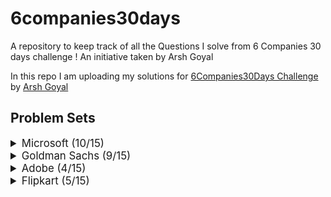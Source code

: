 # 6companies30days
 A repository to keep track of all the Questions I solve from 6 Companies 30 days challenge !
 An initiative taken by Arsh Goyal
 

In this repo I am uploading my solutions for [6Companies30Days Challenge](https://www.youtube.com/watch?v=QUnaBYKQkZU&t=7s) by [Arsh Goyal](https://www.linkedin.com/in/arshgoyal/)

## Problem Sets

<details>
<summary style="font-size: 1.2em">Microsoft (10/15)</summary>

Sr  | Problems                                                                                    | TryIt                                                                                                                                     | Status
----|---------------------------------------------------------------------------------------------------------------------------|-------------------------------------------------------------------------------------------------------------------------------------------|---------
1   | [You are given an array of strings tokens that represents an arithmetic expression in a Reverse Polish Notation.](Microsoft/EvaluateReversePolishNotation.java)                                                     | [Problem Link](https://leetcode.com/problems/evaluate-reverse-polish-notation/)                                                     | ✅
2   | [Combination Sum with a twist.](Microsoft/CombinationSum3.java)                                                   | [Problem Link](https://leetcode.com/problems/combination-sum-iii/)                                        											   																															| ✅
3   | [Bulls and Cows](Microsoft/Bulls%20and%20Cows.java)   | [Problem Link](https://leetcode.com/problems/bulls-and-cows/)    | ✅
4   | [You are given an integer array nums of length n. Return maximum length of Rotation Function](Microsoft/Rotate%20Function.java)                                                             | [Problem Link](https://leetcode.com/problems/rotate-function/)                                   | ✅
5   | [Largest Divisible Subset.](Microsoft/Largest%20Divisible%20Subset.java)                                                     | [Problem Link](https://leetcode.com/problems/largest-divisible-subset/)                              | ✅
6   | [How to find a perfect Rectangle.]()                                                     | [Problem Link](https://leetcode.com/problems/perfect-rectangle/)                              | ❌
7   | [Scheduling a Course.](Microsoft/Course%20Schedule.java)                                                     | [Problem Link](https://leetcode.com/problems/course-schedule/)                              | ✅
8   | [Most Profitable Path in a Tree]()                                                     | [Problem Link](https://leetcode.com/problems/most-profitable-path-in-a-tree/)                              | ❌
9   | [Number of Pairs satisfying Inequality.]()                                                     | [Problem Link](https://leetcode.com/problems/number-of-pairs-satisfying-inequality/)                              | ❌
10   | [Shortest Unsorted Continuous Subarray](Microsoft/Shortest%20Unsorted%20Continuous%20Subarray.java)                                                     | [Problem Link](https://leetcode.com/problems/shortest-unsorted-continuous-subarray/)                              |  ✅
11   | [Number of Ways to Arrive at Destination]()                                                     | [Problem Link](https://leetcode.com/problems/number-of-ways-to-arrive-at-destination/)                              | ❌
12   | [Longest Happy Prefix](Microsoft/Longest%20Happy%20Prefix.java)                                                     | [Problem Link](https://leetcode.com/problems/longest-happy-prefix/)                              | ✅
13   | [Seat Arrangement in a SpiceJet Problem - Online OA February ‘22](Microsoft/Airplane%20Seat%20Assignment%20Probability.java)                                                     | [Problem Link](https://leetcode.com/problems/airplane-seat-assignment-probability/)                              | ✅
14  | [Minimum Deletions to Make Array Divisible]()                                                     | [Problem Link](https://leetcode.com/problems/minimum-deletions-to-make-array-divisible/)                              | ❌
15  | [Substrings Containing All Three Characters](Microsoft/Number%20of%20Substrings%20Containing%20All%20Three%20Characters%20.java)                                                     | [Problem Link](https://leetcode.com/problems/number-of-substrings-containing-all-three-characters/)                              | ✅
 
</details>


<details>
<summary style="font-size: 1.2em">Goldman Sachs (9/15)</summary>

Sr  | Problems                                                                                    | TryIt                                                                                                                                     | Status
----|---------------------------------------------------------------------------------------------------------------------------|-------------------------------------------------------------------------------------------------------------------------------------------|---------
1   | [Max Points on a Line](/Goldman%20Sachs/Max%20Points%20on%20a%20Line.java)                                                     | [Problem Link](https://leetcode.com/problems/max-points-on-a-line/)                                                     | ✅
2   | [Valid Square](/Goldman%20Sachs/Valid%20Square.java)                                                   | [Problem Link](https://leetcode.com/problems/valid-square/)                                        											   																															| ✅
3   | [Factorial with Trailing Zeroes](/Goldman%20Sachs/Factorial%20Trailing%20Zeroes.java)   | [Problem Link](https://leetcode.com/problems/factorial-trailing-zeroes/)    | ✅
4   | [Number of Boomerangs](/Goldman%20Sachs/Number%20of%20Boomerangs.java)                                                             | [Problem Link](https://leetcode.com/problems/number-of-boomerangs/)                                   | ✅
5   | [Split Array into Sequences](/Goldman%20Sachs/Split%20Array%20into%20Consecutive%20Subsequences.java)                                                     | [Problem Link](https://leetcode.com/problems/split-array-into-consecutive-subsequences/)                              | ✅
6   | [Minimum Consecutive Cards to pick up](/Goldman%20Sachs/Minimum%20Consecutive%20Cards%20to%20Pick%20Up.java)                                                     | [Problem Link](https://leetcode.com/problems/minimum-consecutive-cards-to-pick-up/)                              | ✅ 
7   | [Count Good Triplets in Array]()                                                     | [Problem Link](https://leetcode.com/problems/count-good-triplets-in-an-array/)                              | ❌
8   | [Maximum Points in Archery Competition]()                                                     | [Problem Link](https://leetcode.com/problems/maximum-points-in-an-archery-competition/)                              | ❌
9   | [Initial Public Offering]()                                                     | [Problem Link](https://leetcode.com/problems/ipo/)                              | ❌
10   | [People and Secret]()                                                     | [Problem Link](https://leetcode.com/problems/number-of-people-aware-of-a-secret/)                              | ❌
11   | [Invalid Transactions in an EMI](/Goldman%20Sachs/Invalid%20Transactions.java)                                                     | [Problem Link](https://leetcode.com/problems/invalid-transactions/)                              | ✅
12   | [All elements of a binary Search Tree](/Goldman%20Sachs/All%20Elements%20in%20Two%20Binary%20Search%20Trees.java)                                                     | [Problem Link](https://leetcode.com/problems/all-elements-in-two-binary-search-trees/)                              | ✅ 
13   | [Rhombus Sums in a GRID]()                                                     | [Problem Link](https://leetcode.com/problems/get-biggest-three-rhombus-sums-in-a-grid/)                              | ❌
14  | [Nice Pairs in Array](/Goldman%20Sachs/Count%20Nice%20Pairs%20in%20an%20Array.java)                                                     | [Problem Link](https://leetcode.com/problems/count-nice-pairs-in-an-array/)                              | ✅ 
15  | [Good People based on Statements]()                                                     | [Problem Link](https://leetcode.com/problems/maximum-good-people-based-on-statements/)                              | ❌
 
</details>


<details>
<summary style="font-size: 1.2em">Adobe (4/15)</summary>

Sr  | Problems                                                                                    | TryIt                                                                                                                                     | Status
----|---------------------------------------------------------------------------------------------------------------------------|-------------------------------------------------------------------------------------------------------------------------------------------|---------
1   | [Fraction to a recurring Decimal](adobe/Fraction%20to%20Recurring%20Decimal.java)                                                     | ❌[Problem Link](https://leetcode.com/problems/fraction-to-recurring-decimal/)                                                     | ✅
2   | [Increasing Triplet Sequence](adobe/Increasing%20Triplet%20Subsequence.java)                                                   | [Problem Link](https://leetcode.com/problems/increasing-triplet-subsequence/)                                        											   																															| ✅
3   | [Kth smallest in Lexographical Order](adobe/K-th%20Smallest%20in%20Lexicographical%20Order.java)   | [Problem Link](https://leetcode.com/problems/k-th-smallest-in-lexicographical-order/)    | ✅
4   | [Magical String]()                                                             | [Problem Link](https://leetcode.com/problems/magical-string/)                                   | ❌
5   | [Non Negative Integers without consecutive ones]()                                                     | [Problem Link](https://leetcode.com/problems/non-negative-integers-without-consecutive-ones/)                              | 
6   | [Knight in a Chessboard]()                                                     | [Problem Link](https://leetcode.com/problems/knight-probability-in-chessboard/)                              |  ❌
7   | [Matching Subsequences]()                                                     | [Problem Link](https://leetcode.com/problems/number-of-matching-subsequences/)                              | ❌
8   | [Genetic Mutation]()                                                     | [Problem Link](https://leetcode.com/problems/minimum-genetic-mutation/)                              | ❌
9   | [Count  nodes equal to average of Subtreeg]()                                                     | [Problem Link](https://leetcode.com/problems/count-nodes-equal-to-average-of-subtree/)                              | ❌
10   | [Max matrix Sum]()                                                     | [Problem Link](https://leetcode.com/problems/maximum-matrix-sum/)                              | ❌
11   | [Stock Price Fluctuation]()                                                     | [Problem Link](https://leetcode.com/problems/stock-price-fluctuation/)                              | ❌
12   | [Shortest Unsorted Continuous Subarray](/Microsoft/Shortest%20Unsorted%20Continuous%20Subarray.java)                                                     | [Problem Link](https://leetcode.com/problems/shortest-unsorted-continuous-subarray/)                              | ✅
13   | [Game of Dungeon]()                                                     | [Problem Link](https://leetcode.com/problems/dungeon-game/)                              | ❌
14  | [People aware of secret]()                                                     | [Problem Link](https://leetcode.com/problems/number-of-people-aware-of-a-secret/)                              | ❌
15  | [Kth smallest Trimmed number]()                                                     | [Problem Link](https://leetcode.com/problems/query-kth-smallest-trimmed-number/)                              | ❌
 
</details>


<details>
<summary style="font-size: 1.2em">Flipkart (5/15)</summary>

Sr  | Problems                                                                                    | TryIt                                                                                                                                     | Status
----|---------------------------------------------------------------------------------------------------------------------------|-------------------------------------------------------------------------------------------------------------------------------------------|---------
1   | [Partition to K Equal Sum Subsets]()                                                     | [Problem Link](https://leetcode.com/problems/partition-to-k-equal-sum-subsets/)                                                     | ✅
2   | [Sale and Offers at Flipkart BBD]()                                                   | [Problem Link](https://leetcode.com/problems/shopping-offers/)                                        											   																															| 
3   | [Remove Zero Sum Consecutive Nodes]()   | [Problem Link](https://leetcode.com/problems/remove-zero-sum-consecutive-nodes-from-linked-list/)    | 
4   | [Winner of the Game]()                                                             | [Problem Link](https://leetcode.com/problems/find-the-winner-of-the-circular-game/)                                   | ✅
5   | [Finding the Mountain Array]()                                                     | [Problem Link](https://leetcode.com/problems/find-in-mountain-array/)                              | 
6   | [Number of ways to separate Numbers]()                                                     | [Problem Link](https://leetcode.com/problems/number-of-ways-to-separate-numbers/)                              |  
7   | [City With the Smallest Number of Neighbors at a Threshold Distance]()                                                     | [Problem Link](https://leetcode.com/problems/find-the-city-with-the-smallest-number-of-neighbors-at-a-threshold-distance/)                              | 
8   | [Closest Primes in Range]()                                                     | [Problem Link](https://leetcode.com/problems/closest-prime-numbers-in-range/)                              | ✅
9   | [Top K frequent Words](/Flipkart/Top%20K%20Frequent%20Words.java)                                                     | [Problem Link](https://leetcode.com/problems/top-k-frequent-words/)                              | ✅
10   | [Distant Barcodes]()                                                     | [Problem Link](https://leetcode.com/problems/distant-barcodes/)                              | ✅
11   | [The new game to Play]()                                                     | [Problem Link](https://leetcode.com/problems/new-21-game/)                              | 
12   | [Check If a String Contains All Binary Codes of Size K](/Adobe/Shortest%20Unsorted%20Continuous%20Subarray.java)                                                     | [Problem Link]()                              | 
13   | [Max Area of Island]()                                                     | [Problem Link](https://leetcode.com/problems/max-area-of-island/https://leetcode.com/problems/max-area-of-island/)                              | 
14  | [Custom String Sorting]()                                                     | [Problem Link](https://leetcode.com/problems/custom-sort-string/)                              | 
15  | [House Robber - Very Imp]()                                                     | [Problem Link](https://leetcode.com/problems/house-robber-iii/)                              | 
 
</details>


